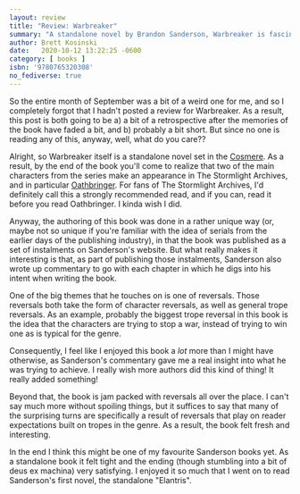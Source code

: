 ```yaml
---
layout: review
title: "Review: Warbreaker"
summary: "A standalone novel by Brandon Sanderson, Warbreaker is fascinating for it's reversal of many tropes, but really shines due to the commentary provided along the way."
author: Brett Kosinski
date:   2020-10-12 13:22:25 -0600
category: [ books ]
isbn: '9780765320308'
no_fediverse: true
---
```


So the entire month of September was a bit of a weird one for me, and so I completely forgot that I hadn't posted a review for Warbreaker.  As a result, this post is both going to be a) a bit of a retrospective after the memories of the book have faded a bit, and b) probably a bit short.  But since no one is reading any of this, anyway, well, what do you care??

<!-- more -->

Alright, so Warbreaker itself is a standalone novel set in the [Cosmere](https://coppermind.net/wiki/Cosmere).  As a result, by the end of the book you'll come to realize that two of the main characters from the series make an appearance in The Stormlight Archives, and in particular [Oathbringer](2020-08-01-review-oathbringer.md).  For fans of The Stormlight Archives, I'd definitely call this a strongly recommended read, and if you can, read it before you read Oathbringer.  I kinda wish I did.

Anyway, the authoring of this book was done in a rather unique way (or, maybe not so unique if you're familiar with the idea of serials from the earlier days of the publishing industry), in that the book was published as a set of instalments on Sanderson's website.  But what really makes it interesting is that, as part of publishing those instalments, Sanderson also wrote up commentary to go with each chapter in which he digs into his intent when writing the book.

One of the big themes that he touches on is one of reversals.  Those reversals both take the form of character reversals, as well as general trope reversals.  As an example, probably the biggest trope reversal in this book is the idea that the characters are trying to stop a war, instead of trying to win one as is typical for the genre.

Consequently, I feel like I enjoyed this book a *lot* more than I might have otherwise, as Sanderson's commentary gave me a real insight into what he was trying to achieve.  I really wish more authors did this kind of thing!  It really added something!

Beyond that, the book is jam packed with reversals all over the place.  I can't say much more without spoiling things, but it suffices to say that many of the surprising turns are specifically a result of reversals that play on reader expectations built on tropes in the genre.  As a result, the book felt fresh and interesting.

In the end I think this might be one of my favourite Sanderson books yet.  As a standalone book it felt tight and the ending (though stumbling into a bit of deus ex machina) very satisfying.  I enjoyed it so much that I went on to read Sanderson's first novel, the standalone "Elantris".
